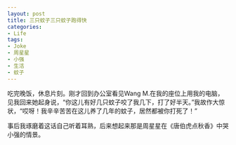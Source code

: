 ```yaml
---
layout: post
title: 三只蚊子三只蚊子跑得快
categories:
- Life
tags:
- Joke
- 周星星
- 小强
- 生活
- 蚊子
---
```


吃完晚饭，休息片刻。刚才回到办公室看见Wang M.在我的座位上用我的电脑，见我回来她起身说，“你这儿有好几只蚊子咬了我几下，打了好半天。”我故作大惊状，“哎呀！我辛辛苦苦在这儿养了几年的蚊子，居然都被你打死了！”

事后我琢磨着这话自己听着耳熟，后来想起来那是周星星在《唐伯虎点秋香》中哭小强的情景。
